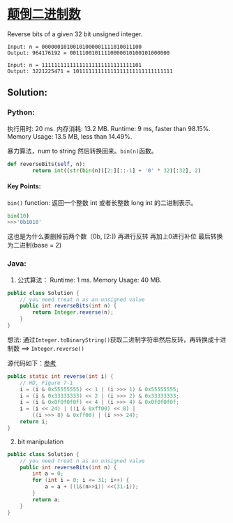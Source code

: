 # [颠倒二进制数](https://leetcode-cn.com/problems/reverse-bits/)

Reverse bits of a given 32 bit unsigned integer. 
```
Input: n = 00000010100101000001111010011100
Output: 964176192 = 00111001011110000010100101000000

Input: n = 11111111111111111111111111111101
Output: 3221225471 = 10111111111111111111111111111111
```

## Solution: 

### Python: 
执行用时: 20 ms. 内存消耗: 13.2 MB. 
Runtime: 9 ms, faster than 98.15%. 
Memory Usage: 13.5 MB, less than 14.49%.

暴力算法，num to string 然后转换回来。```bin(n)```函数。
```python
def reverseBits(self, n):
        return int((str(bin(n))[2:][::-1] + '0' * 32)[:32], 2)
```
#### Key Points: 
```bin()``` function: 返回一个整数 int 或者长整数 long int 的二进制表示。
```python
bin(10)
>>>'0b1010'
```
这也是为什么要删掉前两个数（0b, [2:]) 再进行反转 再加上0进行补位 最后转换为二进制(base = 2)


### Java: 

1. 公式算法：
Runtime: 1 ms. Memory Usage: 40 MB.
```Java
public class Solution {
    // you need treat n as an unsigned value
    public int reverseBits(int n) {
        return Integer.reverse(n);
    }
}
```
想法: 通过```Integer.toBinaryString()```获取二进制字符串然后反转，再转换成十进制数 ==> ```Integer.reverse()```

源代码如下：[参考](https://blog.csdn.net/Tach1banA/article/details/120166223?spm=1001.2101.3001.6661.1&utm_medium=distribute.pc_relevant_t0.none-task-blog-2%7Edefault%7ECTRLIST%7Edefault-1.no_search_link&depth_1-utm_source=distribute.pc_relevant_t0.none-task-blog-2%7Edefault%7ECTRLIST%7Edefault-1.no_search_link)

```Java
public static int reverse(int i) {
    // HD, Figure 7-1
    i = (i & 0x55555555) << 1 | (i >>> 1) & 0x55555555;
    i = (i & 0x33333333) << 2 | (i >>> 2) & 0x33333333;
    i = (i & 0x0f0f0f0f) << 4 | (i >>> 4) & 0x0f0f0f0f;
    i = (i << 24) | ((i & 0xff00) << 8) |
        ((i >>> 8) & 0xff00) | (i >>> 24);
    return i;
}
```



2. bit manipulation
```Java
public class Solution {
    // you need treat n as an unsigned value
    public int reverseBits(int n) {
        int a = 0;
        for (int i = 0; i <= 31; i++) {
            a = a + ((1&(n>>i)) <<(31-i));
        }
        return a;
    }
}
```
